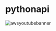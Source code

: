 # pythonapi
![awsyoutubebanner](https://user-images.githubusercontent.com/21695647/168471718-db1c1919-1e32-4a34-b46a-3b1623ed4a3b.png)

